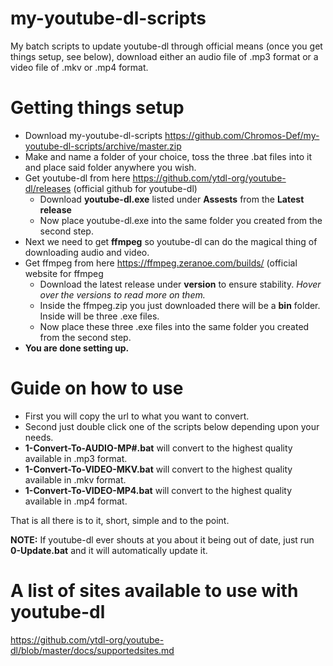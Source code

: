 # my-youtube-dl-scripts
My batch scripts to update youtube-dl through official means (once you get things setup, see below), download either an audio file of .mp3 format or a video file of .mkv or .mp4 format.

# Getting things setup
- Download my-youtube-dl-scripts https://github.com/Chromos-Def/my-youtube-dl-scripts/archive/master.zip
- Make and name a folder of your choice, toss the three .bat files into it and place said folder anywhere you wish.
- Get youtube-dl from here https://github.com/ytdl-org/youtube-dl/releases (official github for youtube-dl)
     - Download **youtube-dl.exe** listed under **Assests** from the **Latest release**
     - Now place youtube-dl.exe into the same folder you created from the second step.
- Next we need to get **ffmpeg** so youtube-dl can do the magical thing of downloading audio and video.
- Get ffmpeg from here https://ffmpeg.zeranoe.com/builds/ (official website for ffmpeg
     - Download the latest release under **version** to ensure stability. *Hover over the versions to read more on them.*
     - Inside the ffmpeg.zip you just downloaded there will be a **bin** folder. Inside will be three .exe files.
     - Now place these three .exe files into the same folder you created from the second step.
- **You are done setting up.**

# Guide on how to use
- First you will copy the url to what you want to convert.
- Second just double click one of the scripts below depending upon your needs.
- **1-Convert-To-AUDIO-MP#.bat** will convert to the highest quality available in .mp3 format.
- **1-Convert-To-VIDEO-MKV.bat** will convert to the highest quality available in .mkv format.
- **1-Convert-To-VIDEO-MP4.bat** will convert to the highest quality available in .mp4 format.

That is all there is to it, short, simple and to the point.

**NOTE:** If youtube-dl ever shouts at you about it being out of date, just run **0-Update.bat** and it will automatically update it.

# A list of sites available to use with youtube-dl
https://github.com/ytdl-org/youtube-dl/blob/master/docs/supportedsites.md
